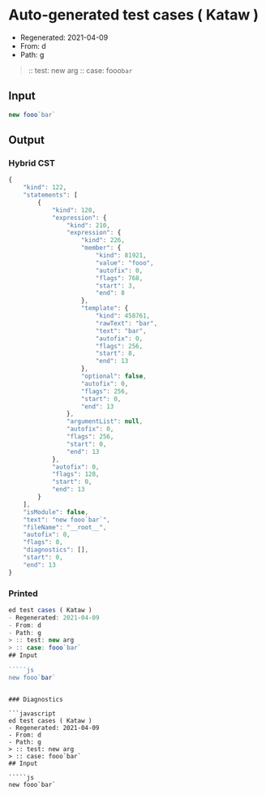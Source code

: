 # Auto-generated test cases ( Kataw )
- Regenerated: 2021-04-09
- From: d
- Path: g
> :: test: new arg
> :: case: fooo`bar`
## Input

`````js
new fooo`bar`
`````

## Output

### Hybrid CST

```javascript
{
    "kind": 122,
    "statements": [
        {
            "kind": 120,
            "expression": {
                "kind": 210,
                "expression": {
                    "kind": 226,
                    "member": {
                        "kind": 81921,
                        "value": "fooo",
                        "autofix": 0,
                        "flags": 768,
                        "start": 3,
                        "end": 8
                    },
                    "template": {
                        "kind": 458761,
                        "rawText": "bar",
                        "text": "bar",
                        "autofix": 0,
                        "flags": 256,
                        "start": 8,
                        "end": 13
                    },
                    "optional": false,
                    "autofix": 0,
                    "flags": 256,
                    "start": 0,
                    "end": 13
                },
                "argumentList": null,
                "autofix": 0,
                "flags": 256,
                "start": 0,
                "end": 13
            },
            "autofix": 0,
            "flags": 128,
            "start": 0,
            "end": 13
        }
    ],
    "isModule": false,
    "text": "new fooo`bar`",
    "fileName": "__root__",
    "autofix": 0,
    "flags": 0,
    "diagnostics": [],
    "start": 0,
    "end": 13
}
```

### Printed

```javascript
ed test cases ( Kataw )
- Regenerated: 2021-04-09
- From: d
- Path: g
> :: test: new arg
> :: case: fooo`bar`
## Input

`````js
new fooo`bar`
`````
```

### Diagnostics

```javascript
ed test cases ( Kataw )
- Regenerated: 2021-04-09
- From: d
- Path: g
> :: test: new arg
> :: case: fooo`bar`
## Input

`````js
new fooo`bar`
`````
```

